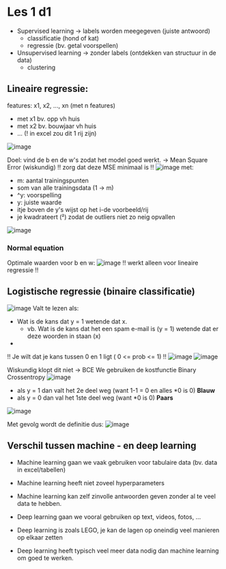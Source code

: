 # Les 1 d1

* Supervised learning -> labels worden meegegeven (juiste antwoord)
	- classificatie (hond of kat)
	- regressie (bv. getal voorspellen)
* Unsupervised learning -> zonder labels (ontdekken van structuur in de data)
	- clustering

## Lineaire regressie:
features: x1, x2, ..., xn (met n features)
- met x1 bv. opp vh huis
- met x2 bv. bouwjaar vh huis
- ... (! in excel zou dit 1 rij zijn)

![image](https://github.com/user-attachments/assets/be167b23-a2b6-4e9a-9b5b-754dd639d464)

Doel: vind de b en de w's zodat het model goed werkt. -> Mean Square Error (wiskundig)
!! zorg dat deze MSE minimaal is !!
![image](https://github.com/user-attachments/assets/ebc92e4a-7615-4ead-a582-0598a6f439f7)
met: 
  - m: aantal trainingspunten
  - som van alle trainingsdata (1 -> m)
  - ^y: voorspelling
  - y: juiste waarde
  - itje boven de y's wijst op het i-de voorbeeld/rij
  - je kwadrateert (²) zodat de outliers niet zo neig opvallen

![image](https://github.com/user-attachments/assets/349ccd62-823d-4d42-93d5-964760bf1c18)

### Normal equation
Optimale waarden voor b en w:
![image](https://github.com/user-attachments/assets/4baddb81-c1c4-4987-8b09-d45c8ac32ad3)
!! werkt alleen voor lineaire regressie !!


## Logistische regressie (binaire classificatie)

![image](https://github.com/user-attachments/assets/06d0ad28-594c-4fad-8463-9b98675fcad9)
Valt te lezen als:
- Wat is de kans dat y = 1 wetende dat x.
	- vb. Wat is de kans dat het een spam e-mail is (y = 1) wetende dat er deze woorden in staan (x)
 - 
!! Je wilt dat je kans tussen 0 en 1 ligt ( 0 <= prob <= 1) !!
![image](https://github.com/user-attachments/assets/7ea5b9e8-c253-4d12-99d7-599b432d2da3)
![image](https://github.com/user-attachments/assets/0e6c66e9-a715-4fa7-84c3-b77d54b7dca8)

Wiskundig klopt dit niet -> BCE
We gebruiken de kostfunctie Binary Crossentropy
![image](https://github.com/user-attachments/assets/0ef8c649-e1fd-4078-b67b-031c2c3ad1f8)

- als y = 1 dan valt het 2e deel weg (want 1-1 = 0 en alles *0 is 0) **Blauw**
- als y = 0 dan val het 1ste deel weg (want *0 is 0) **Paars**

![image](https://github.com/user-attachments/assets/280fc2d4-9fda-4228-b185-be855994c191)

Met gevolg wordt de definitie dus:
![image](https://github.com/user-attachments/assets/f2e97635-aeba-45a6-a639-980d864e3812)


## Verschil tussen machine - en deep learning
- Machine learning gaan we vaak gebruiken voor tabulaire data (bv. data in excel/tabellen)
- Machine learning heeft niet zoveel hyperparameters
- Machine learning kan zelf zinvolle antwoorden geven zonder al te veel data te hebben.

- Deep learning gaan we vooral gebruiken op text, videos, fotos, ...
- Deep learning is zoals LEGO, je kan de lagen op oneindig veel manieren op elkaar zetten
- Deep learning heeft typisch veel meer data nodig dan machine learning om goed te werken.

 
